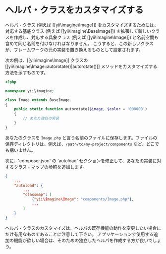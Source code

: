 ヘルパ・クラスをカスタマイズする
================================

ヘルパ・クラス (例えば [[yii\imagine\Image]]) をカスタマイズするためには、対応する基底クラス (例えば [[yii\imagine\BaseImage]])
を拡張して新しいクラスを作成し、対応する具象クラス (例えば [[yii\imagine\Image]]) と名前空間も含めて同じ名前を付けなければなりません。
こうすると、この新しいクラスが、フレームワークの元の実装を置き換えるものとして設定されます。

次の例は、[[yii\imagine\Image]] クラスの [[yii\imagine\Image::autorotate()|autorotate()]] メソッドをカスタマイズする方法を示すものです。

```php
<?php

namespace yii\imagine;

class Image extends BaseImage
{
    public static function autorotate($image, $color = '000000')
    {
        // あなた独自の実装
    }
}
```

あなたのクラスを `Image.php` と言う名前のファイルに保存します。ファイルの保存ディレクトリは、例えば、`/path/to/my-project/components` など、どこでも構いません。

次に、'composer.json' の 'autoload' セクションを修正して、あなたの実装に対するクラス・マップの参照を追加します。

```json
{
    ...
    "autoload": {
        ...
        "classmap": [
            {"yii\imagine\Image": "components/Image.php"},
            ...
        ]
    }
}
```

ヘルパ・クラスのカスタマイズは、ヘルパの既存機能の動作を変更したい場合にだけ有用なものであることに注意して下さい。
アプリケーションで使用する追加の機能が欲しい場合は、そのための独立したヘルパを作成する方が良いでしょう。
